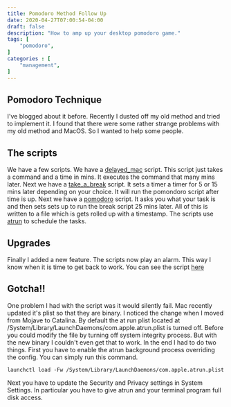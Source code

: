 ```yaml
---
title: Pomodoro Method Follow Up
date: 2020-04-27T07:00:54-04:00
draft: false
description: "How to amp up your desktop pomodoro game."
tags: [
    "pomodoro",
]
categories : [
    "management",
]
---
```

## Pomodoro Technique
I've blogged about it before.
Recently I dusted off my old method and tried to implement it.
I found that there were some rather strange problems with my old method and MacOS.
So I wanted to help some people.

## The scripts
We have a few scripts.
We have a [delayed_mac](https://github.com/charltonaustin/dotfiles/blob/master/bin/delayed_mac) script.
This script just takes a command and a time in mins.
It executes the command that many mins later.
Next we have a [take_a_break](https://github.com/charltonaustin/dotfiles/blob/master/bin/take_a_break) script.
It sets a timer a timer for 5 or 15 mins later depending on your choice.
It will run the pomondoro script after time is up.
Next we have a [pomodoro](https://github.com/charltonaustin/dotfiles/blob/master/bin/pomodoro) script.
It asks you what your task is and then sets sets up to run the break script 25 mins later.
All of this is written to a file which is gets rolled up with a timestamp.
The scripts use [atrun](https://www.freebsd.org/cgi/man.cgi?query=atrun&sektion=8) to schedule the tasks.


## Upgrades
Finally I added a new feature.
The scripts now play an alarm.
This way I know when it is time to get back to work.
You can see the script [here](https://github.com/charltonaustin/dotfiles/blob/master/bin/play_alarm)

## Gotcha!!
One problem I had with the script was it would silently fail.
Mac recently updated it's plist so that they are binary.
I noticed the change when I moved from Mojave to Catalina.
By default the at run plist located at /System/Library/LaunchDaemons/com.apple.atrun.plist is turned off.
Before you could modify the file by turning off system integrity process.
But with the new binary I couldn't even get that to work.
In the end I had to do two things.
First you have to enable the atrun background process overriding the config.
You can simply run this command.

`launchctl load -Fw /System/Library/LaunchDaemons/com.apple.atrun.plist`

Next you have to update the Security and Privacy settings in System Settings.
In particular you have to give atrun and your terminal program full disk access.
